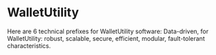 # WalletUtility
Here are 6 technical prefixes for WalletUtility software: Data-driven, for WalletUtility: robust, scalable, secure, efficient, modular, fault-tolerant characteristics.
